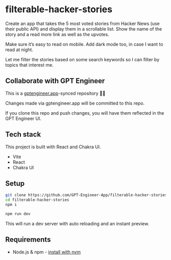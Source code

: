 # filterable-hacker-stories

Create an app that takes the 5 most voted stories from Hacker News (use their public API) and display them in a scrollable list. Show the name of the story and a read more link as well as the upvotes.

Make sure it’s easy to read on mobile. Add dark mode too, in case I want to read at night.

Let me filter the stories based on some search keywords so I can filter by topics that interest me.

## Collaborate with GPT Engineer

This is a [gptengineer.app](https://gptengineer.app)-synced repository 🌟🤖

Changes made via gptengineer.app will be committed to this repo.

If you clone this repo and push changes, you will have them reflected in the GPT Engineer UI.

## Tech stack

This project is built with React and Chakra UI.

- Vite
- React
- Chakra UI

## Setup

```sh
git clone https://github.com/GPT-Engineer-App/filterable-hacker-stories.git
cd filterable-hacker-stories
npm i
```

```sh
npm run dev
```

This will run a dev server with auto reloading and an instant preview.

## Requirements

- Node.js & npm - [install with nvm](https://github.com/nvm-sh/nvm#installing-and-updating)
